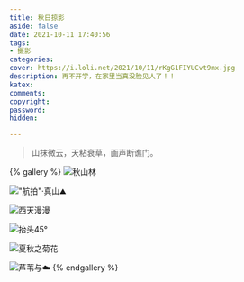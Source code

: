 ```yaml
---
title: 秋日掠影
aside: false
date: 2021-10-11 17:40:56
tags:
- 摄影
categories:
cover: https://i.loli.net/2021/10/11/rKgG1FIYUCvt9mx.jpg
description: 再不开学，在家里当真没脸见人了！！
katex:
comments:
copyright:
password:
hidden:

---
```


> 山抹微云，天粘衰草，画声断谯门。

{% gallery %}
![秋山林](https://i.loli.net/2021/10/11/g1dmY9ScXaEnwZA.jpg)

![\"航拍\"·真山⛰️](https://i.loli.net/2021/10/11/vBkacnoQX3S41ux.jpg)

![西天漫漫](https://i.loli.net/2021/10/11/rKgG1FIYUCvt9mx.jpg)

![抬头45°](https://i.loli.net/2021/10/11/2BA3g6Ool5mNCLD.jpg)

![夏秋之菊花](https://i.loli.net/2021/10/11/3iz97CmoWpf1UXg.jpg)

![芦苇与☁️](https://i.loli.net/2021/10/11/lKt5DxOH2MAghJ3.jpg)
{% endgallery %}

